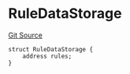 # RuleDataStorage
[Git Source](https://github.com/thrackle-io/tron/blob/de69f371f7fd94a0b22f5a213d7ab3968548d9bf/src/protocol/economic/ruleProcessor/RuleProcessorDiamondLib.sol)


```solidity
struct RuleDataStorage {
    address rules;
}
```

